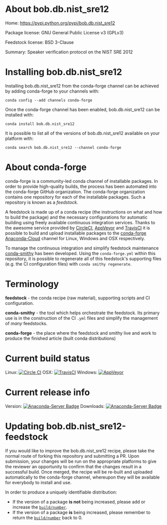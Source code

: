 About bob.db.nist_sre12
=======================

Home: https://pypi.python.org/pypi/bob.db.nist_sre12

Package license: GNU General Public License v3 (GPLv3)

Feedstock license: BSD 3-Clause

Summary: Speaker verification protocol on the NIST SRE 2012



Installing bob.db.nist_sre12
============================

Installing bob.db.nist_sre12 from the conda-forge channel can be achieved by adding conda-forge to your channels with:

```
conda config --add channels conda-forge
```

Once the conda-forge channel has been enabled, bob.db.nist_sre12 can be installed with:

```
conda install bob.db.nist_sre12
```

It is possible to list all of the versions of bob.db.nist_sre12 available on your platform with:

```
conda search bob.db.nist_sre12 --channel conda-forge
```


About conda-forge
=================

conda-forge is a community-led conda channel of installable packages.
In order to provide high-quality builds, the process has been automated into the
conda-forge GitHub organization. The conda-forge organization contains one repository 
for each of the installable packages. Such a repository is known as a *feedstock*.

A feedstock is made up of a conda recipe (the instructions on what and how to build
the package) and the necessary configurations for automatic building using freely
available continuous integration services. Thanks to the awesome service provided by
[CircleCI](https://circleci.com/), [AppVeyor](http://www.appveyor.com/)
and [TravisCI](https://travis-ci.org/) it is possible to build and upload installable
packages to the [conda-forge](https://anaconda.org/conda-forge)
[Anaconda-Cloud](http://docs.anaconda.org/) channel for Linux, Windows and OSX respectively.

To manage the continuous integration and simplify feedstock maintenance
[conda-smithy](http://github.com/conda-forge/conda-smithy) has been developed.
Using the ``conda-forge.yml`` within this repository, it is possible to regenerate all of
this feedstock's supporting files (e.g. the CI configuration files) with ``conda smithy regenerate``.


Terminology
===========

**feedstock** - the conda recipe (raw material), supporting scripts and CI configuration.

**conda-smithy** - the tool which helps orchestrate the feedstock.
                   Its primary use is in the construction of the CI ``.yml`` files
                   and simplify the management of *many* feedstocks.

**conda-forge** - the place where the feedstock and smithy live and work to
                  produce the finished article (built conda distributions)

Current build status
====================
Linux: [![Circle CI](https://circleci.com/gh/conda-forge/bob.db.nist_sre12-feedstock.svg?style=svg)](https://circleci.com/gh/conda-forge/bob.db.nist_sre12-feedstock)
OSX: [![TravisCI](https://travis-ci.org/conda-forge/bob.db.nist_sre12-feedstock.svg?branch=master)](https://travis-ci.org/conda-forge/bob.db.nist_sre12-feedstock) 
Windows: [![AppVeyor](https://ci.appveyor.com/api/projects/status/github/conda-forge/bob.db.nist_sre12-feedstock?svg=True)](https://ci.appveyor.com/project/conda-forge/bob.db.nist_sre12-feedstock/branch/master)

Current release info
====================
Version: [![Anaconda-Server Badge](https://anaconda.org/conda-forge/bob.db.nist_sre12/badges/version.svg)](https://anaconda.org/conda-forge/bob.db.nist_sre12)
Downloads: [![Anaconda-Server Badge](https://anaconda.org/conda-forge/bob.db.nist_sre12/badges/downloads.svg)](https://anaconda.org/conda-forge/bob.db.nist_sre12)


Updating bob.db.nist_sre12-feedstock
====================================

If you would like to improve the bob.db.nist_sre12 recipe, please take the normal
route of forking this repository and submitting a PR. Upon submission, your changes will
be run on the appropriate platforms to give the reviewer an opportunity to confirm that the
changes result in a successful build. Once merged, the recipe will be re-built and uploaded
automatically to the conda-forge channel, whereupon they will be available for everybody to
install and use.

In order to produce a uniquely identifiable distribution:
 * If the version of a package **is not** being increased, please add or increase
   the [``build/number``](http://conda.pydata.org/docs/building/meta-yaml.html#build-number-and-string). 
 * If the version of a package **is** being increased, please remember to return
   the [``build/number``](http://conda.pydata.org/docs/building/meta-yaml.html#build-number-and-string)
   back to 0.
